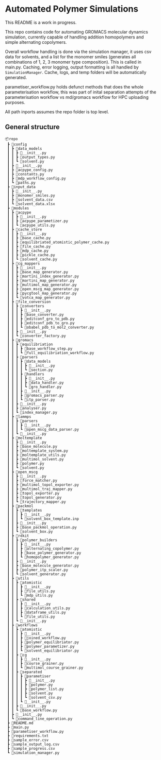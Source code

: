 # Automated Polymer Simulations

This README is a work in progress.

This repo contains code for automating GROMACS molecular dynamics simulation, currently capable of handling addition homopolymers and simple alternating copolymers.

Overall workflow handling is done via the simulation manager, it uses csv data for solvents, and a list for the monomer smiles (generates all combinations of 1, 2, 3 monomer type composition). This is called in main.py. Caching, error logging, output formatting is all handled by `SimulationManager`. Cache, logs, and temp folders will be automatically generated.

parametiser_workflow.py holds defunct methods that does the whole parameterisation workflow, this was part of inital separation attempts of the parameterisation workflow vs md/gromacs workflow for HPC uploading purposes.

All path inports assumes the repo folder is top level.

## General structure

```
📦repo
 ┣ 📂config
 ┃ ┣ 📂data_models
 ┃ ┃ ┣ 📜__init__.py
 ┃ ┃ ┣ 📜output_types.py
 ┃ ┃ ┗ 📜solvent.py
 ┃ ┣ 📜__init__.py
 ┃ ┣ 📜acpype_config.py
 ┃ ┣ 📜constants.py
 ┃ ┣ 📜mdp_workflow_config.py
 ┃ ┗ 📜paths.py
 ┣ 📂input_data
 ┃ ┣ 📜__init__.py
 ┃ ┣ 📜monomer_smiles.py
 ┃ ┣ 📜solvent_data.csv
 ┃ ┗ 📜solvent_data.xlsx
 ┣ 📂modules
 ┃ ┣ 📂acpype
 ┃ ┃ ┣ 📜__init__.py
 ┃ ┃ ┣ 📜acpype_parametizer.py
 ┃ ┃ ┗ 📜acpype_utils.py
 ┃ ┣ 📂cache_store
 ┃ ┃ ┣ 📜__init__.py
 ┃ ┃ ┣ 📜base_cache.py
 ┃ ┃ ┣ 📜equilibriated_atomistic_polymer_cache.py
 ┃ ┃ ┣ 📜file_cache.py
 ┃ ┃ ┣ 📜mdp_cache.py
 ┃ ┃ ┣ 📜pickle_cache.py
 ┃ ┃ ┗ 📜solvent_cache.py
 ┃ ┣ 📂cg_mappers
 ┃ ┃ ┣ 📜__init__.py
 ┃ ┃ ┣ 📜base_map_generator.py
 ┃ ┃ ┣ 📜martini_index_generator.py
 ┃ ┃ ┣ 📜martini_map_generator.py
 ┃ ┃ ┣ 📜multimol_map_generator.py
 ┃ ┃ ┣ 📜open_mscg_map_generator.py
 ┃ ┃ ┣ 📜pycgtool_map_generator.py
 ┃ ┃ ┗ 📜votca_map_generator.py
 ┃ ┣ 📂file_conversion
 ┃ ┃ ┣ 📂converters
 ┃ ┃ ┃ ┣ 📜__init__.py
 ┃ ┃ ┃ ┣ 📜base_converter.py
 ┃ ┃ ┃ ┣ 📜editconf_gro_to_pdb.py
 ┃ ┃ ┃ ┣ 📜editconf_pdb_to_gro.py
 ┃ ┃ ┃ ┗ 📜obabel_pdb_to_mol2_converter.py
 ┃ ┃ ┣ 📜__init__.py
 ┃ ┃ ┗ 📜converter_factory.py
 ┃ ┣ 📂gromacs
 ┃ ┃ ┣ 📂equilibriation
 ┃ ┃ ┃ ┣ 📜base_workflow_step.py
 ┃ ┃ ┃ ┗ 📜full_equilibriation_workflow.py
 ┃ ┃ ┣ 📂parsers
 ┃ ┃ ┃ ┣ 📂data_models
 ┃ ┃ ┃ ┃ ┣ 📜__init__.py
 ┃ ┃ ┃ ┃ ┗ 📜section.py
 ┃ ┃ ┃ ┣ 📂handlers
 ┃ ┃ ┃ ┃ ┣ 📜__init__.py
 ┃ ┃ ┃ ┃ ┣ 📜data_handler.py
 ┃ ┃ ┃ ┃ ┗ 📜gro_handler.py
 ┃ ┃ ┃ ┣ 📜__init__.py
 ┃ ┃ ┃ ┣ 📜gromacs_parser.py
 ┃ ┃ ┃ ┗ 📜itp_parser.py
 ┃ ┃ ┣ 📜__init__.py
 ┃ ┃ ┣ 📜analyser.py
 ┃ ┃ ┗ 📜index_manager.py
 ┃ ┣ 📂lammps
 ┃ ┃ ┣ 📂parsers
 ┃ ┃ ┃ ┣ 📜__init__.py
 ┃ ┃ ┃ ┗ 📜open_mscg_data_parser.py
 ┃ ┃ ┗ 📜__init__.py
 ┃ ┣ 📂moltemplate
 ┃ ┃ ┣ 📜__init__.py
 ┃ ┃ ┣ 📜base_molecule.py
 ┃ ┃ ┣ 📜moltemplate_system.py
 ┃ ┃ ┣ 📜moltemplate_utils.py
 ┃ ┃ ┣ 📜multimol_solvent.py
 ┃ ┃ ┣ 📜polymer.py
 ┃ ┃ ┗ 📜solvent.py
 ┃ ┣ 📂open_mscg
 ┃ ┃ ┣ 📜__init__.py
 ┃ ┃ ┣ 📜force_matcher.py
 ┃ ┃ ┣ 📜multimol_topol_exporter.py
 ┃ ┃ ┣ 📜multimol_traj_mapper.py
 ┃ ┃ ┣ 📜topol_exporter.py
 ┃ ┃ ┣ 📜topol_generator.py
 ┃ ┃ ┗ 📜trajectory_mapper.py
 ┃ ┣ 📂packmol
 ┃ ┃ ┣ 📂templates
 ┃ ┃ ┃ ┣ 📜__init__.py
 ┃ ┃ ┃ ┗ 📜solvent_box_template.inp
 ┃ ┃ ┣ 📜__init__.py
 ┃ ┃ ┣ 📜base_packmol_operation.py
 ┃ ┃ ┗ 📜solvent_box.py
 ┃ ┣ 📂rdkit
 ┃ ┃ ┣ 📂polymer_builders
 ┃ ┃ ┃ ┣ 📜__init__.py
 ┃ ┃ ┃ ┣ 📜alternating_copolymer.py
 ┃ ┃ ┃ ┣ 📜base_polymer_generator.py
 ┃ ┃ ┃ ┗ 📜homopolymer_generator.py
 ┃ ┃ ┣ 📜__init__.py
 ┃ ┃ ┣ 📜base_molecule_generator.py
 ┃ ┃ ┣ 📜polymer_itp_scaler.py
 ┃ ┃ ┗ 📜solvent_generator.py
 ┃ ┣ 📂utils
 ┃ ┃ ┣ 📂atomistic
 ┃ ┃ ┃ ┣ 📜__init__.py
 ┃ ┃ ┃ ┣ 📜file_utils.py
 ┃ ┃ ┃ ┗ 📜mdp_utils.py
 ┃ ┃ ┣ 📂shared
 ┃ ┃ ┃ ┣ 📜__init__.py
 ┃ ┃ ┃ ┣ 📜calculation_utils.py
 ┃ ┃ ┃ ┣ 📜dataframe_utils.py
 ┃ ┃ ┃ ┗ 📜file_utils.py
 ┃ ┃ ┗ 📜__init__.py
 ┃ ┣ 📂workflows
 ┃ ┃ ┣ 📂atomistic
 ┃ ┃ ┃ ┣ 📜__init__.py
 ┃ ┃ ┃ ┣ 📜joined_workflow.py
 ┃ ┃ ┃ ┣ 📜polymer_equilibriator.py
 ┃ ┃ ┃ ┣ 📜polymer_parametizer.py
 ┃ ┃ ┃ ┗ 📜solvent_equilibriator.py
 ┃ ┃ ┣ 📂cg
 ┃ ┃ ┃ ┣ 📜__init__.py
 ┃ ┃ ┃ ┣ 📜course_grainer.py
 ┃ ┃ ┃ ┗ 📜multimol_course_grainer.py
 ┃ ┃ ┣ 📂separated
 ┃ ┃ ┃ ┣ 📂parametiser
 ┃ ┃ ┃ ┃ ┣ 📜__init__.py
 ┃ ┃ ┃ ┃ ┣ 📜polymer.py
 ┃ ┃ ┃ ┃ ┣ 📜polymer_list.py
 ┃ ┃ ┃ ┃ ┣ 📜solvent.py
 ┃ ┃ ┃ ┃ ┗ 📜solvent_csv.py
 ┃ ┃ ┃ ┗ 📜__init__.py
 ┃ ┃ ┣ 📜__init__.py
 ┃ ┃ ┗ 📜base_workflow.py
 ┃ ┣ 📜__init__.py
 ┃ ┗ 📜command_line_operation.py
 ┣ 📜README.md
 ┣ 📜main.py
 ┣ 📜parametiser_workflow.py
 ┣ 📜requirements.txt
 ┣ 📜sample_error.csv
 ┣ 📜sample_output_log.csv
 ┣ 📜sample_progress.csv
 ┗ 📜simulation_manager.py
 ```
